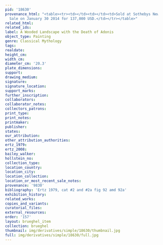 ```yaml
---
pid: '18630'
provenance_html: "<table><tr><td></td><td></td><td>Sold at Sothebys New York Old Masters
  Sale on January 30 2014 for 137,000 USD.</td></tr></table>"
related_html: 
related_ids: 
label: A Wooded Landscape with the Death of Adonis
object_type: Painting
genre: Classical Mythology
tags: 
realdate: 
height_cm: 
width_cm: 
diameter_cm: '20.3'
plate_dimensions: 
support: 
drawing_medium: 
signature: 
signature_location: 
support_marks: 
further_inscription: 
collaborators: 
collaborator_notes: 
collectors_patrons: 
print_type: 
print_notes: 
printmaker: 
publisher: 
states: 
our_attribution: 
other_attribution_authorities: 
ertz_1979: 
ertz_2008: 
bailey_walker: 
hollstein_no: 
collection_type: 
location_country: 
location_city: 
location_collection: 
location_or_most_recent_sale_notes: 
provenance: '9830'
bibliography: 'Ertz 1979, cat #2 and #2a fig 92 amd 92a'
exhibition_history: 
related_works: 
copies_and_variants: 
curatorial_files: 
external_resources: 
order: '157'
layout: brueghel_item
collection: brueghel
thumbnail: img/derivatives/simple/18630/thumbnail.jpg
full: img/derivatives/simple/18630/full.jpg
---
```

